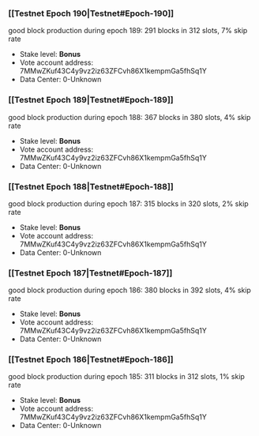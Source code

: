 ### [[Testnet Epoch 190|Testnet#Epoch-190]]
good block production during epoch 189: 291 blocks in 312 slots, 7% skip rate
* Stake level: **Bonus** 
* Vote account address: 7MMwZKuf43C4y9vz2iz63ZFCvh86X1kempmGa5fhSq1Y
* Data Center: 0-Unknown
### [[Testnet Epoch 189|Testnet#Epoch-189]]
good block production during epoch 188: 367 blocks in 380 slots, 4% skip rate
* Stake level: **Bonus** 
* Vote account address: 7MMwZKuf43C4y9vz2iz63ZFCvh86X1kempmGa5fhSq1Y
* Data Center: 0-Unknown
### [[Testnet Epoch 188|Testnet#Epoch-188]]
good block production during epoch 187: 315 blocks in 320 slots, 2% skip rate
* Stake level: **Bonus** 
* Vote account address: 7MMwZKuf43C4y9vz2iz63ZFCvh86X1kempmGa5fhSq1Y
* Data Center: 0-Unknown
### [[Testnet Epoch 187|Testnet#Epoch-187]]
good block production during epoch 186: 380 blocks in 392 slots, 4% skip rate
* Stake level: **Bonus** 
* Vote account address: 7MMwZKuf43C4y9vz2iz63ZFCvh86X1kempmGa5fhSq1Y
* Data Center: 0-Unknown
### [[Testnet Epoch 186|Testnet#Epoch-186]]
good block production during epoch 185: 311 blocks in 312 slots, 1% skip rate
* Stake level: **Bonus** 
* Vote account address: 7MMwZKuf43C4y9vz2iz63ZFCvh86X1kempmGa5fhSq1Y
* Data Center: 0-Unknown